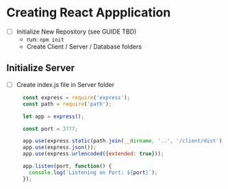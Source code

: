 # Creating React Appplication

- [ ] Initialize New Repository (see GUIDE TBD)
  - run: ``` npm init ```
  - Create Client / Server / Database folders

## Initialize Server

- [ ] Create index.js file in Server folder

  ```javascript
    const express = require('express');
    const path = require('path');

    let app = express();

    const port = 3777;

    app.use(express.static(path.join(__dirname, '..', '/client/dist')));
    app.use(express.json());
    app.use(express.urlencoded({extended: true}));

    app.listen(port, function() {
      console.log(`Listening on Port: ${port}`);
    });
  ```
